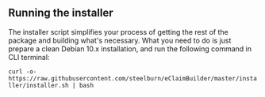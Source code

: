 ## Running the installer

The installer script simplifies your process of getting the rest of the package and building what's necessary. 
What you need to do is just prepare a clean Debian 10.x installation, and run the following command in CLI terminal:

`` curl -o- https://raw.githubusercontent.com/steelburn/eClaimBuilder/master/installer/installer.sh | bash ``

